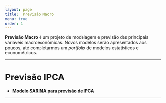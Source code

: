 ```yaml
---
layout: page
title:  Previsão Macro
menu: true
order: 1
---
```


**Previsão Macro** é um projeto de modelagem e previsão das principais variáveis macroeconômicas. Novos modelos serão apresentados aos poucos, até completarmos um *portfolio* de modelos estatísticos e econométricos. 

-----------------------------------------------------------------------------------------------------------------------------

# Previsão IPCA
 
- **[Modelo SARIMA para previsão de IPCA](https://econoquant.github.io/2017/07/06/modelo-sarima-para-previs%C3%A3o-de-ipca/)**


------------------------------------------------------------------------------------------------------------------------------
